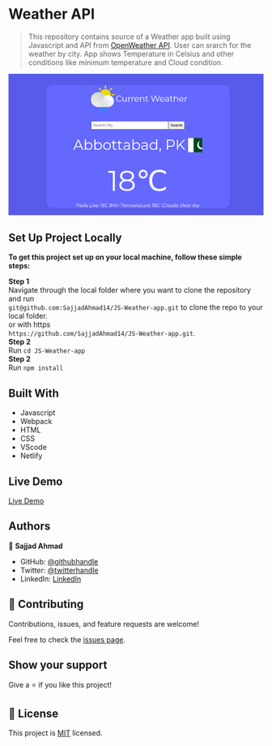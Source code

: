 # Weather API 

> This repository contains source of a Weather app built using Javascript and API from <a href = 'https://openweathermap.org/'>OpenWeather API</a>.
 User can srarch for the weather by city.
 App shows Temperature in Celsius and other conditions like minimum temperature and Cloud condition.

![screenshot](./dist/images/screenshot.png)

## Set Up Project Locally

**To get this project set up on your local machine, follow these simple steps:**

**Step 1**<br>
Navigate through the local folder where you want to clone the repository and run<br>
`git@github.com:SajjadAhmad14/JS-Weather-app.git` to clone the repo to your local folder.<br>
or with https<br>
`https://github.com/SajjadAhmad14/JS-Weather-app.git`.<br>
**Step 2**<br>
Run `cd JS-Weather-app`<br>
**Step 2**<br>
Run `npm install`<br>

## Built With

- Javascript
- Webpack
- HTML
- CSS
- VScode
- Netlify

## Live Demo

<a href = 'https://friendly-ardinghelli-c6c905.netlify.app/' target = 'blank'>Live Demo</a>

## Authors

👤 **Sajjad Ahmad**

- GitHub: [@githubhandle](https://github.com/SajjadAhmad14)
- Twitter: [@twitterhandle](https://twitter.com/Sajjad_Ahmad14)
- LinkedIn: [LinkedIn](https://www.linkedin.com/in/sajjadahmad14)

## 🤝 Contributing

Contributions, issues, and feature requests are welcome!

Feel free to check the [issues page](https://github.com/SajjadAhmad14/JS-Weather-app/issues).

## Show your support

Give a ⭐️ if you like this project!

## 📝 License

This project is [MIT](lic.url) licensed.
